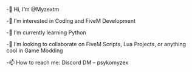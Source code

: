 -👋 Hi, I’m @Myzextm

-👀 I’m interested in Coding and FiveM Development

-🌱 I’m currently learning Python

-💞️ I’m looking to collaborate on FiveM Scripts, Lua Projects, or anything cool in Game Modding

-📫 How to reach me: Discord DM – psykomyzex

